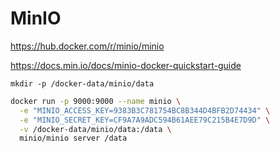 # MinIO

https://hub.docker.com/r/minio/minio

https://docs.min.io/docs/minio-docker-quickstart-guide

```docker
mkdir -p /docker-data/minio/data
```

```bash
docker run -p 9000:9000 --name minio \
  -e "MINIO_ACCESS_KEY=9383B3C781754BC8B344D4BFB2D74434" \
  -e "MINIO_SECRET_KEY=CF9A7A9ADC594B61AEE79C215B4E7D9D" \
  -v /docker-data/minio/data:/data \
  minio/minio server /data
```
